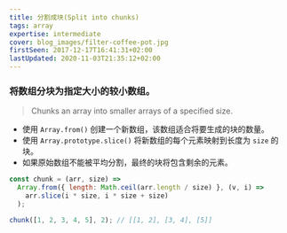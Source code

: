 ```yaml
---
title: 分割成块(Split into chunks)
tags: array
expertise: intermediate
cover: blog_images/filter-coffee-pot.jpg
firstSeen: 2017-12-17T16:41:31+02:00
lastUpdated: 2020-11-03T21:35:12+02:00
---
```


### 将数组分块为指定大小的较小数组。
> Chunks an array into smaller arrays of a specified size.

- 使用 `Array.from()` 创建一个新数组，该数组适合将要生成的块的数量。
- 使用 `Array.prototype.slice()` 将新数组的每个元素映射到长度为 `size` 的块。
- 如果原始数组不能被平均分割，最终的块将包含剩余的元素。

```js
const chunk = (arr, size) =>
  Array.from({ length: Math.ceil(arr.length / size) }, (v, i) =>
    arr.slice(i * size, i * size + size)
  );
```

```js
chunk([1, 2, 3, 4, 5], 2); // [[1, 2], [3, 4], [5]]
```
